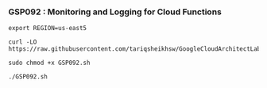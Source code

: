 ### GSP092 :   Monitoring and Logging for Cloud Functions 

```
export REGION=us-east5
```

```
curl -LO https://raw.githubusercontent.com/tariqsheikhsw/GoogleCloudArchitectLabs/main/Solutions/GSP092.sh

sudo chmod +x GSP092.sh

./GSP092.sh
```


